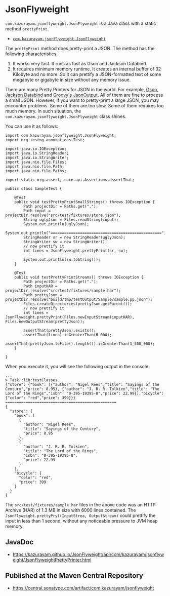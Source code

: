 # JsonFlyweight

`com.kazurayam.jsonflyweight.JsonFlyweight` is a Java class with a static method `prettyPrint`.

- [`com.kazurayam.jsonflyweight.JsonFlyweight`](https://github.com/kazurayam/JsonFlyweight/blob/develop/lib/src/main/java/com/kazurayam/jsonflyweight/JsonFlyweight.java)

The `prettyPrint` method does pretty-print a JSON. The method has the following characteristics.

1. It works very fast. It runs as fast as Gson and Jackson Databind.
2. It requires minimum memory runtime. It creates an internal buffer of 32 Kilobyte and no more. So it can prettify a JSON-formatted text of some megabyte or gigabyte in size without any memory issue. 

There are many Pretty Printers for JSON in the world. For example, [Gson, Jackson Databind](https://www.baeldung.com/java-json-pretty-print) and [Groovy's JsonOutput](https://www.baeldung.com/groovy-json#2-formatting-the-json-output). All of them are fine to process a small JSON. However, if you want to pretty-print a large JSON, you may encounter problems. Some of them are too slow. Some of them requires too much memory. In such situation, the `com.kazurayam.jsonflyweight.JsonFlyweight` class shines.

You can use it as follows:

```
import com.kazurayam.jsonflyweight.JsonFlyweight;
import org.testng.annotations.Test;

import java.io.IOException;
import java.io.StringReader;
import java.io.StringWriter;
import java.nio.file.Files;
import java.nio.file.Path;
import java.nio.file.Paths;

import static org.assertj.core.api.Assertions.assertThat;

public class SampleTest {

    @Test
    public void testPrettyPrintSmallStrings() throws IOException {
        Path projectDir = Paths.get(".");
        Path input = projectDir.resolve("src/test/fixtures/store.json");
        String uglyJson = Files.readString(input);
        System.out.println(uglyJson);
        System.out.println("=================================================");
        StringReader sr = new StringReader(uglyJson);
        StringWriter sw = new StringWriter();
        // now prettify it
        int lines = JsonFlyweight.prettyPrint(sr, sw);

        System.out.println(sw.toString());
    }

    @Test
    public void testPrettyPrintStreams() throws IOException {
        Path projectDir = Paths.get(".");
        Path inputHAR = projectDir.resolve("src/test/fixtures/sample.har");
        Path prettyJson = projectDir.resolve("build/tmp/testOutput/Sample/sample.pp.json");
        Files.createDirectories(prettyJson.getParent());
        // now prettify it
        int lines = JsonFlyweight.prettyPrint(Files.newInputStream(inputHAR), Files.newOutputStream(prettyJson));

        assertThat(prettyJson).exists();
        assertThat(lines).isGreaterThan(6_000);
        assertThat(prettyJson.toFile().length()).isGreaterThan(1_300_000);
    }

}
```

When you execute it, you will see the following output in the console.

```
...
> Task :lib:testClasses
{"store": {"book": [{"author": "Nigel Rees","title": "Sayings of the Century","price": 8.95}, {"author": "J. R. R. Tolkien","title": "The Lord of the Rings","isbn": "0-395-19395-8","price": 22.99}],"bicycle": {"color": "red","price": 399}}}
=================================================
{
  "store": {
    "book": [
      {
        "author": "Nigel Rees",
        "title": "Sayings of the Century",
        "price": 8.95
      },
      {
        "author": "J. R. R. Tolkien",
        "title": "The Lord of the Rings",
        "isbn": "0-395-19395-8",
        "price": 22.99
      }
    ],
    "bicycle": {
      "color": "red",
      "price": 399
    }
  }
}
```

The `src/test/fixtures/sample.har` files in the above code was an HTTP Archive (HAR) of 1.3 MB in size with 6000 lines contained. The `JsonFlyweight.prettyPryt(InputStrea, OutputStream)` could prettify the input in less than 1 second, without any noticeable pressure to JVM heap memory.

## JavaDoc

- https://kazurayam.github.io/JsonFlyweight/api/com/kazurayam/jsonflyweight/JsonFlyweightPrettyPrinter.html

## Published at the Maven Central Repository

- https://central.sonatype.com/artifact/com.kazurayam/jsonflyweight
